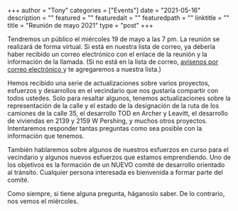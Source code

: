 
+++
author = "Tony"
categories = ["Events"]
date = "2021-05-16"
description = ""
featured = ""
featuredalt = ""
featuredpath = ""
linktitle = ""
title = "Reunión de mayo 2021"
type = "post"
+++

Tendremos un público el miércoles 19 de mayo a las 7 pm. La reunión se realizará de forma virtual. Si está en nuestra lista de correo, ya debería haber recibido un correo electrónico con el enlace de la reunión y la información de la llamada. (Si no está en la lista de correo, <a href="mailto:mckinleyparkdevelopmentcouncil@gmail.com?Subject=Inquiry%20from%20Website" target="_top"> avísenos por correo electrónico </a> </strong> y te agregaremos a nuestra lista.)

Hemos recibido una serie de actualizaciones sobre varios proyectos, esfuerzos y desarrollos en el vecindario que nos gustaría compartir con todos ustedes. Solo para resaltar algunos, tenemos actualizaciones sobre la representación de la calle y el estado de la designación de la ruta de los camiones de la calle 35, el desarrollo TOD en Archer y Leavitt, el desarrollo de viviendas en 2139 y 2159 W Pershing, y muchos otros proyectos. Intentaremos responder tantas preguntas como sea posible con la información que tenemos.

También hablaremos sobre algunos de nuestros esfuerzos en curso para el vecindario y algunos nuevos esfuerzos que estamos emprendiendo. Uno de los objetivos es la formación de un NUEVO comité de desarrollo orientado al tránsito. Cualquier persona interesada es bienvenida a formar parte del comité.

Como siempre, si tiene alguna pregunta, háganoslo saber. De lo contrario, nos vemos el miércoles.

<br/>
